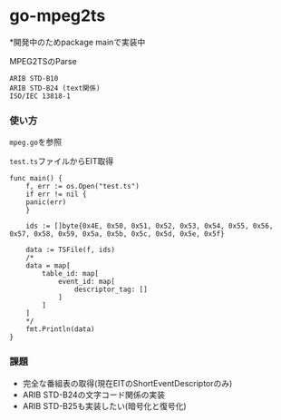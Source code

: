 # go-mpeg2ts
*開発中のためpackage mainで実装中

MPEG2TSのParse
```
ARIB STD-B10
ARIB STD-B24 (text関係)
ISO/IEC 13818-1
```

### 使い方
`mpeg.go`を参照

`test.ts`ファイルからEIT取得
```
func main() {
    f, err := os.Open("test.ts")
    if err != nil {
	panic(err)
    }

    ids := []byte{0x4E, 0x50, 0x51, 0x52, 0x53, 0x54, 0x55, 0x56, 0x57, 0x58, 0x59, 0x5a, 0x5b, 0x5c, 0x5d, 0x5e, 0x5f}

    data := TSFile(f, ids)
    /*
    data = map[
        table_id: map[
            event_id: map[
                descriptor_tag: []
            ]
        ]
    ]
    */
    fmt.Println(data)
}
```

### 課題
- 完全な番組表の取得(現在EITのShortEventDescriptorのみ)
- ARIB STD-B24の文字コード関係の実装
- ARIB STD-B25も実装したい(暗号化と復号化)
